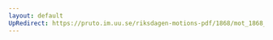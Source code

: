 ```yaml
---
layout: default
UpRedirect: https://pruto.im.uu.se/riksdagen-motions-pdf/1868/mot_1868__ak__303.pdf
---
```

